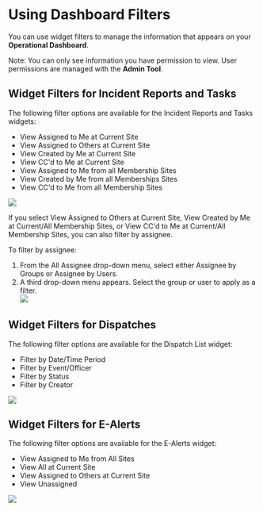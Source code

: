 # Using Dashboard Filters

You can use widget filters to manage the information that appears on your  **Operational Dashboard**.

Note:  You can only see information you have permission to view. User permissions are managed with the  **Admin Tool**.

## Widget Filters for Incident Reports and Tasks

The following filter options are available for the  Incident Reports  and  Tasks  widgets:

-   View Assigned to Me at Current Site
-   View Assigned to Others at Current Site
-   View Created by Me at Current Site
-   View CC'd to Me at Current Site
-   View Assigned to Me from all Membership Sites
-   View Created by Me from all Memberships Sites
-   View CC'd to Me from all Membership Sites

  
![](https://gsstage.d3securityonline.com/VSOC/WebHelp/media/filter_allsites.png)  

If you select  View Assigned to Others at Current Site,  View Created by Me at Current/All Membership Sites, or  View CC'd to Me at Current/All Membership Sites, you can also filter by assignee.

To filter by assignee:

1.  From the  All Assignee  drop-down menu, select either  Assignee by Groups  or  Assignee by Users.
2.  A third drop-down menu appears. Select the group or user to apply as a filter.  
    ![](https://gsstage.d3securityonline.com/VSOC/WebHelp/media/filters_assignee.png)  
    

## Widget Filters for Dispatches

The following filter options are available for the  Dispatch List  widget:

-   Filter by Date/Time Period
-   Filter by Event/Officer
-   Filter by Status
-   Filter by Creator

  
![](https://gsstage.d3securityonline.com/VSOC/WebHelp/media/DispatchWidgetFilter.jpg)  

## Widget Filters for E-Alerts

The following filter options are available for the  E-Alerts  widget:

-   View Assigned to Me from All Sites
-   View All at Current Site
-   View Assigned to Others at Current Site
-   View Unassigned

  
![](https://gsstage.d3securityonline.com/VSOC/WebHelp/media/EAWidgetFilter.jpg)